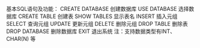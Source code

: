 
基本SQL语句及功能：
CREATE DATABASE   	创建数据库
USE DATABASE 		选择数据库
CREATE   TABLE		创建表
SHOW  TABLES  		显示表名
INSERT		 	插入元组
SELECT 		 	查询元组
UPDATE			更新元组
DELETE			删除元组
DROP	TABLE 		删除表
DROP	DATABASE		删除数据库
EXIT	 			退出系统
注：支持数据类型有INT、CHAR(N) 等
